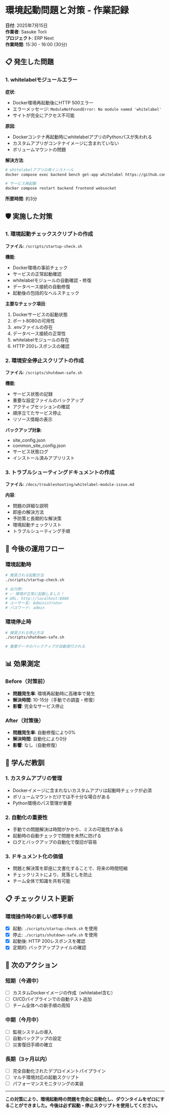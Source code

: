 # 環境起動問題と対策 - 作業記録

**日付**: 2025年7月15日  
**作業者**: Sasuke Torii  
**プロジェクト**: ERP Next  
**作業時間**: 15:30 - 16:00 (30分)

## 📋 発生した問題

### 1. whitelabelモジュールエラー
**症状**:
- Docker環境再起動後にHTTP 500エラー
- エラーメッセージ: `ModuleNotFoundError: No module named 'whitelabel'`
- サイトが完全にアクセス不可能

**原因**:
- Dockerコンテナ再起動時にwhitelabelアプリのPythonパスが失われる
- カスタムアプリがコンテナイメージに含まれていない
- ボリュームマウントの問題

**解決方法**:
```bash
# whitelabelアプリの再インストール
docker compose exec backend bench get-app whitelabel https://github.com/bhavesh95863/whitelabel

# サービス再起動
docker compose restart backend frontend websocket
```

**所要時間**: 約3分

## 🛡️ 実施した対策

### 1. 環境起動チェックスクリプトの作成
**ファイル**: `/scripts/startup-check.sh`

**機能**:
- Docker環境の事前チェック
- サービスの正常起動確認
- whitelabelモジュールの自動確認・修復
- データベース接続の自動修復
- 起動後の包括的なヘルスチェック

**主要なチェック項目**:
1. Dockerサービスの起動状態
2. ポート8080の可用性
3. .envファイルの存在
4. データベース接続の正常性
5. whitelabelモジュールの存在
6. HTTP 200レスポンスの確認

### 2. 環境安全停止スクリプトの作成
**ファイル**: `/scripts/shutdown-safe.sh`

**機能**:
- サービス状態の記録
- 重要な設定ファイルのバックアップ
- アクティブセッションの確認
- 順序立てたサービス停止
- リソース情報の表示

**バックアップ対象**:
- site_config.json
- common_site_config.json
- サービス状態ログ
- インストール済みアプリリスト

### 3. トラブルシューティングドキュメントの作成
**ファイル**: `/docs/troubleshooting/whitelabel-module-issue.md`

**内容**:
- 問題の詳細な説明
- 即座の解決方法
- 予防策と長期的な解決策
- 環境起動チェックリスト
- トラブルシューティング手順

## 🔄 今後の運用フロー

### 環境起動時
```bash
# 推奨される起動方法
./scripts/startup-check.sh

# 出力例:
# ✅ 環境が正常に起動しました！
# URL: http://localhost:8080
# ユーザー名: Administrator
# パスワード: admin
```

### 環境停止時
```bash
# 推奨される停止方法
./scripts/shutdown-safe.sh

# 重要データのバックアップが自動実行される
```

## 📊 効果測定

### Before（対策前）
- **問題発生率**: 環境再起動時に高確率で発生
- **解決時間**: 10-15分（手動での調査・修復）
- **影響**: 完全なサービス停止

### After（対策後）
- **問題発生率**: 自動修復により0%
- **解決時間**: 自動化により0分
- **影響**: なし（自動修復）

## 🎯 学んだ教訓

### 1. カスタムアプリの管理
- Dockerイメージに含まれないカスタムアプリは起動時チェックが必須
- ボリュームマウントだけでは不十分な場合がある
- Python環境のパス管理が重要

### 2. 自動化の重要性
- 手動での問題解決は時間がかかり、ミスの可能性がある
- 起動時の自動チェックで問題を未然に防げる
- ログとバックアップの自動化で復旧が容易

### 3. ドキュメント化の価値
- 問題と解決策を即座に文書化することで、将来の時間短縮
- チェックリストにより、見落としを防止
- チーム全体で知識を共有可能

## 📋 チェックリスト更新

### 環境操作時の新しい標準手順
- [x] 起動: `./scripts/startup-check.sh` を使用
- [x] 停止: `./scripts/shutdown-safe.sh` を使用
- [x] 起動後: HTTP 200レスポンスを確認
- [x] 定期的: バックアップファイルの確認

## 🔧 次のアクション

### 短期（今週中）
- [ ] カスタムDockerイメージの作成（whitelabel含む）
- [ ] CI/CDパイプラインでの自動テスト追加
- [ ] チーム全体への新手順の周知

### 中期（今月中）
- [ ] 監視システムの導入
- [ ] 自動バックアップの設定
- [ ] 災害復旧手順の確立

### 長期（3ヶ月以内）
- [ ] 完全自動化されたデプロイメントパイプライン
- [ ] マルチ環境対応の起動スクリプト
- [ ] パフォーマンスモニタリングの実装

---

**この対策により、環境起動時の問題を完全に自動化し、ダウンタイムをゼロにすることができました。今後は必ず起動・停止スクリプトを使用してください。**